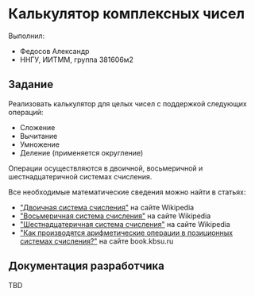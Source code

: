 # Калькулятор комплексных чисел

Выполнил:

 - Федосов Александр
 - ННГУ, ИИТММ, группа 381606м2

## Задание

Реализовать калькулятор для целых чисел с поддержкой следующих операций:

 - Сложение
 - Вычитание
 - Умножение
 - Деление (применяется округление)

Операции осуществляются в двоичной, восьмеричной и шестнадцатеричной системах счисления.


Все необходимые математические сведения можно найти в статьях:

- ["Двоичная система счисления"][binary] на сайте Wikipedia
- ["Восьмеричная система счисления"][oct] на сайте Wikipedia
- ["Шестнадцатеричная система счисления"][hex] на сайте Wikipedia
- ["Как производятся арифметические операции в позиционных системах счисления?"][operations] на сайте book.kbsu.ru


## Документация разработчика

TBD

<!-- LINKS -->

[binary]: https://ru.wikipedia.org/wiki/%D0%94%D0%B2%D0%BE%D0%B8%D1%87%D0%BD%D0%B0%D1%8F_%D1%81%D0%B8%D1%81%D1%82%D0%B5%D0%BC%D0%B0_%D1%81%D1%87%D0%B8%D1%81%D0%BB%D0%B5%D0%BD%D0%B8%D1%8F
[oct]: https://ru.wikipedia.org/wiki/%D0%92%D0%BE%D1%81%D1%8C%D0%BC%D0%B5%D1%80%D0%B8%D1%87%D0%BD%D0%B0%D1%8F_%D1%81%D0%B8%D1%81%D1%82%D0%B5%D0%BC%D0%B0_%D1%81%D1%87%D0%B8%D1%81%D0%BB%D0%B5%D0%BD%D0%B8%D1%8F
[hex]: https://ru.wikipedia.org/wiki/%D0%A8%D0%B5%D1%81%D1%82%D0%BD%D0%B0%D0%B4%D1%86%D0%B0%D1%82%D0%B5%D1%80%D0%B8%D1%87%D0%BD%D0%B0%D1%8F_%D1%81%D0%B8%D1%81%D1%82%D0%B5%D0%BC%D0%B0_%D1%81%D1%87%D0%B8%D1%81%D0%BB%D0%B5%D0%BD%D0%B8%D1%8F
[operations]: http://book.kbsu.ru/theory/chapter4/1_4_10.html